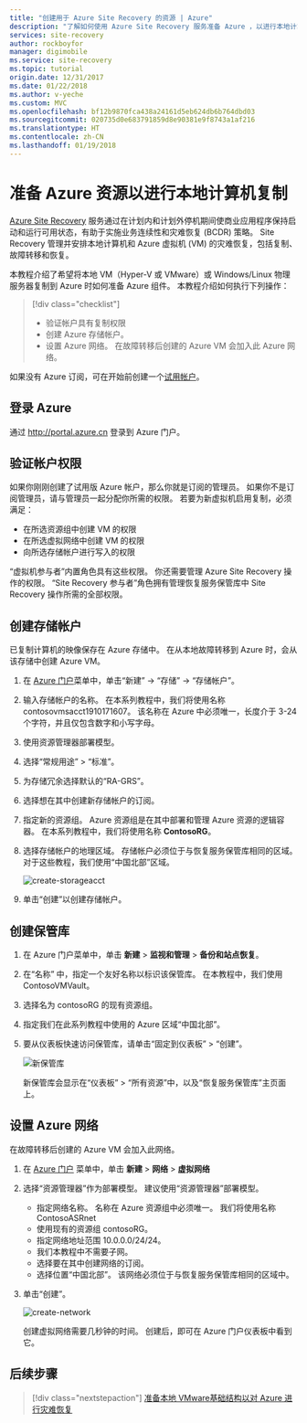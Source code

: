 ```yaml
---
title: "创建用于 Azure Site Recovery 的资源 | Azure"
description: "了解如何使用 Azure Site Recovery 服务准备 Azure ，以进行本地计算机复制。"
services: site-recovery
author: rockboyfor
manager: digimobile
ms.service: site-recovery
ms.topic: tutorial
origin.date: 12/31/2017
ms.date: 01/22/2018
ms.author: v-yeche
ms.custom: MVC
ms.openlocfilehash: bf12b9870fca438a24161d5eb624db6b764dbd03
ms.sourcegitcommit: 020735d0e683791859d8e90381e9f8743a1af216
ms.translationtype: HT
ms.contentlocale: zh-CN
ms.lasthandoff: 01/19/2018
---
```

# <a name="prepare-azure-resources-for-replication-of-on-premises-machines"></a>准备 Azure 资源以进行本地计算机复制

[Azure Site Recovery](site-recovery-overview.md) 服务通过在计划内和计划外停机期间使商业应用程序保持启动和运行可用状态，有助于实施业务连续性和灾难恢复 (BCDR) 策略。 Site Recovery 管理并安排本地计算机和 Azure 虚拟机 (VM) 的灾难恢复，包括复制、故障转移和恢复。

本教程介绍了希望将本地 VM（Hyper-V 或 VMware）或 Windows/Linux 物理服务器复制到 Azure 时如何准备 Azure 组件。 本教程介绍如何执行下列操作：

> [!div class="checklist"]
> * 验证帐户具有复制权限
> * 创建 Azure 存储帐户。
> * 设置 Azure 网络。 在故障转移后创建的 Azure VM 会加入此 Azure 网络。

如果没有 Azure 订阅，可在开始前创建一个[试用帐户](https://www.azure.cn/pricing/1rmb-trial/)。

## <a name="log-in-to-azure"></a>登录 Azure

通过 http://portal.azure.cn 登录到 Azure 门户。

## <a name="verify-account-permissions"></a>验证帐户权限

如果你刚刚创建了试用版 Azure 帐户，那么你就是订阅的管理员。 如果你不是订阅管理员，请与管理员一起分配你所需的权限。 若要为新虚拟机启用复制，必须满足：

- 在所选资源组中创建 VM 的权限
- 在所选虚拟网络中创建 VM 的权限
- 向所选存储帐户进行写入的权限

“虚拟机参与者”内置角色具有这些权限。 你还需要管理 Azure Site Recovery 操作的权限。 “Site Recovery 参与者”角色拥有管理恢复服务保管库中 Site Recovery 操作所需的全部权限。

## <a name="create-a-storage-account"></a>创建存储帐户

已复制计算机的映像保存在 Azure 存储中。 在从本地故障转移到 Azure 时，会从该存储中创建 Azure VM。

1. 在 [Azure 门户](https://portal.azure.cn)菜单中，单击“新建” -> “存储” -> “存储帐户”。
2. 输入存储帐户的名称。 在本系列教程中，我们将使用名称 contosovmsacct1910171607。 该名称在 Azure 中必须唯一，长度介于 3-24 个字符，并且仅包含数字和小写字母。
3. 使用资源管理器部署模型。
4. 选择“常规用途” > “标准”。
5. 为存储冗余选择默认的“RA-GRS”。
6. 选择想在其中创建新存储帐户的订阅。
7. 指定新的资源组。 Azure 资源组是在其中部署和管理 Azure 资源的逻辑容器。 在本系列教程中，我们将使用名称 **ContosoRG**。
8. 选择存储帐户的地理区域。 存储帐户必须位于与恢复服务保管库相同的区域。 对于这些教程，我们使用“中国北部”区域。

   ![create-storageacct](media/tutorial-prepare-azure/create-storageacct.png)

9. 单击“创建”以创建存储帐户。

## <a name="create-a-vault"></a>创建保管库

1. 在 Azure 门户菜单中，单击 **新建** > **监视和管理** >
   **备份和站点恢复**。
2. 在“名称” 中，指定一个友好名称以标识该保管库。 在本教程中，我们使用 ContosoVMVault。
3. 选择名为 contosoRG 的现有资源组。
4. 指定我们在此系列教程中使用的 Azure 区域“中国北部”。
5. 要从仪表板快速访问保管库，请单击“固定到仪表板” > “创建”。

   ![新保管库](./media/tutorial-prepare-azure/new-vault-settings.png)

   新保管库会显示在“仪表板” > “所有资源”中，以及“恢复服务保管库”主页面上。

## <a name="set-up-an-azure-network"></a>设置 Azure 网络

在故障转移后创建的 Azure VM 会加入此网络。

1. 在 [Azure 门户](https://portal.azure.cn) 菜单中，单击 **新建** > **网络** >
   **虚拟网络**
2. 选择“资源管理器”作为部署模型。 建议使用“资源管理器”部署模型。
   - 指定网络名称。 名称在 Azure 资源组中必须唯一。 我们将使用名称 ContosoASRnet
   - 使用现有的资源组 contosoRG。
   - 指定网络地址范围 10.0.0.0/24/24。
   - 我们本教程中不需要子网。
   - 选择要在其中创建网络的订阅。
   - 选择位置“中国北部”。 该网络必须位于与恢复服务保管库相同的区域中。
3. 单击“创建”。

   ![create-network](media/tutorial-prepare-azure/create-network.png)

   创建虚拟网络需要几秒钟的时间。 创建后，即可在 Azure 门户仪表板中看到它。

## <a name="next-steps"></a>后续步骤

> [!div class="nextstepaction"]
> [准备本地 VMware基础结构以对 Azure 进行灾难恢复](tutorial-prepare-on-premises-vmware.md)

<!-- Update_Description: update meta properties, wording update -->